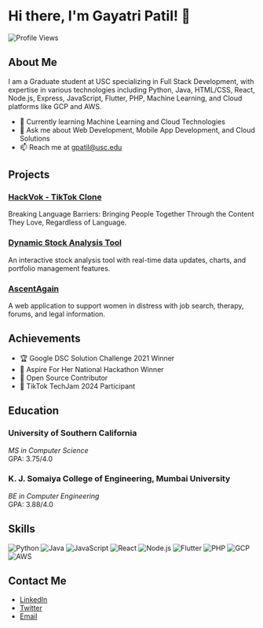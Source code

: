 # Hi there, I'm Gayatri Patil! 👋

![Profile Views](https://komarev.com/ghpvc/?username=gayatri-p786&style=flat-square&color=blue)

## About Me

I am a Graduate student at USC specializing in Full Stack Development, with expertise in various technologies including Python, Java, HTML/CSS, React, Node.js, Express, JavaScript, Flutter, PHP, Machine Learning, and Cloud platforms like GCP and AWS.

- 🌱 Currently learning Machine Learning and Cloud Technologies
- 💬 Ask me about Web Development, Mobile App Development, and Cloud Solutions
- 📫 Reach me at [gpatil@usc.edu](mailto:gpatil@usc.edu)

## Projects

### [HackVok - TikTok Clone](https://github.com/gayatri-p786/hackvok)
Breaking Language Barriers: Bringing People Together Through the Content They Love, Regardless of Language.

### [Dynamic Stock Analysis Tool](https://github.com/gayatri-p786/dynamic-stock-analysis)
An interactive stock analysis tool with real-time data updates, charts, and portfolio management features.

### [AscentAgain](https://github.com/gayatri-p786/AscentAgain)
A web application to support women in distress with job search, therapy, forums, and legal information.

## Achievements

- 🏆 Google DSC Solution Challenge 2021 Winner
- 🥇 Aspire For Her National Hackathon Winner
- 🌟 Open Source Contributor
- 🎉 TikTok TechJam 2024 Participant

## Education

### University of Southern California
*MS in Computer Science*  
GPA: 3.75/4.0

### K. J. Somaiya College of Engineering, Mumbai University
*BE in Computer Engineering*  
GPA: 3.88/4.0

## Skills

![Python](https://img.shields.io/badge/Python-3776AB?style=for-the-badge&logo=python&logoColor=white)
![Java](https://img.shields.io/badge/Java-007396?style=for-the-badge&logo=java&logoColor=white)
![JavaScript](https://img.shields.io/badge/JavaScript-F7DF1E?style=for-the-badge&logo=javascript&logoColor=black)
![React](https://img.shields.io/badge/React-20232A?style=for-the-badge&logo=react&logoColor=61DAFB)
![Node.js](https://img.shields.io/badge/Node.js-339933?style=for-the-badge&logo=nodedotjs&logoColor=white)
![Flutter](https://img.shields.io/badge/Flutter-02569B?style=for-the-badge&logo=flutter&logoColor=white)
![PHP](https://img.shields.io/badge/PHP-777BB4?style=for-the-badge&logo=php&logoColor=white)
![GCP](https://img.shields.io/badge/GCP-4285F4?style=for-the-badge&logo=google-cloud&logoColor=white)
![AWS](https://img.shields.io/badge/AWS-232F3E?style=for-the-badge&logo=amazon-aws&logoColor=white)

## Contact Me

- [LinkedIn](https://www.linkedin.com/in/gayatri-patel)
- [Twitter](https://twitter.com/gayatri-p786)
- [Email](mailto:gayatri@example.com)
